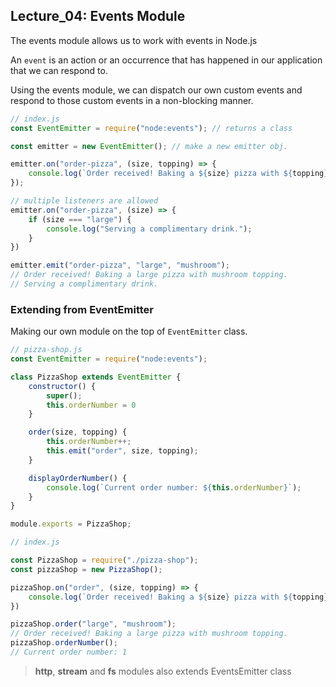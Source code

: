 ## Lecture_04: Events Module

The events module allows us to work with events in Node.js

An `event` is an action or an occurrence that has happened in our application that we can respond to.

Using the events module, we can dispatch our own custom events and respond to those custom events in a non-blocking manner.

```js
// index.js
const EventEmitter = require("node:events"); // returns a class

const emitter = new EventEmitter(); // make a new emitter obj.

emitter.on("order-pizza", (size, topping) => {
    console.log(`Order received! Baking a ${size} pizza with ${topping} topping.`);
});

// multiple listeners are allowed
emitter.on("order-pizza", (size) => {
    if (size === "large") {
        console.log("Serving a complimentary drink.");
    }
})

emitter.emit("order-pizza", "large", "mushroom"); 
// Order received! Baking a large pizza with mushroom topping.
// Serving a complimentary drink.
```

### Extending from EventEmitter

Making our own module on the top of `EventEmitter` class.
```js
// pizza-shop.js
const EventEmitter = require("node:events");

class PizzaShop extends EventEmitter {
    constructor() {
        super();
        this.orderNumber = 0
    }

    order(size, topping) {
        this.orderNumber++;
        this.emit("order", size, topping);
    }

    displayOrderNumber() {
        console.log(`Current order number: ${this.orderNumber}`);
    }
}

module.exports = PizzaShop;
```

```js
// index.js

const PizzaShop = require("./pizza-shop");
const pizzaShop = new PizzaShop();

pizzaShop.on("order", (size, topping) => {
    console.log(`Order received! Baking a ${size} pizza with ${topping} topping.`)
})

pizzaShop.order("large", "mushroom"); 
// Order received! Baking a large pizza with mushroom topping.
pizzaShop.orderNumber();
// Current order number: 1
```

> **http**, **stream** and **fs** modules also extends EventsEmitter class

